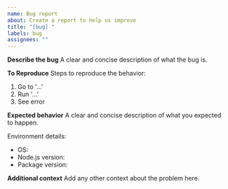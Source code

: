 ```yaml
---
name: Bug report
about: Create a report to help us improve
title: "[bug] "
labels: bug
assignees: ""
---
```


**Describe the bug**
A clear and concise description of what the bug is.

**To Reproduce**
Steps to reproduce the behavior:

1. Go to '...'
2. Run '...'
3. See error

**Expected behavior**
A clear and concise description of what you expected to happen.

Environment details:

- OS:
- Node.js version:
- Package version:

**Additional context**
Add any other context about the problem here.
